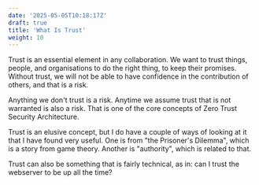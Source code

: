 ```yaml
---
date: '2025-05-05T10:18:17Z'
draft: true
title: 'What Is Trust'
weight: 10
---
```


Trust is an essential element in any collaboration.
We want to trust things, people, and organisations to do the right thing, to keep their promises.
Without trust, we will not be able to have confidence in the contribution of others, and that is a risk.

Anything we don't trust is a risk.
Anytime we assume trust that is not warranted is also a risk. 
That is one of the core concepts of Zero Trust Security Architecture.

Trust is an elusive concept, but I do have a couple of ways of looking at it that I have found very useful.
One is from "the Prisoner's Dilemma", which is a story from game theory.
Another is "authority", which is related to that.

Trust can also be something that is fairly technical, as in: can I trust the webserver to be up all the time? 